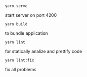 ```
yarn serve
```
start server on port 4200

```
yarn build
```
to bundle application

```
yarn lint
```
for statically analize and prettify code

```
yarn lint:fix
```
fix all problems